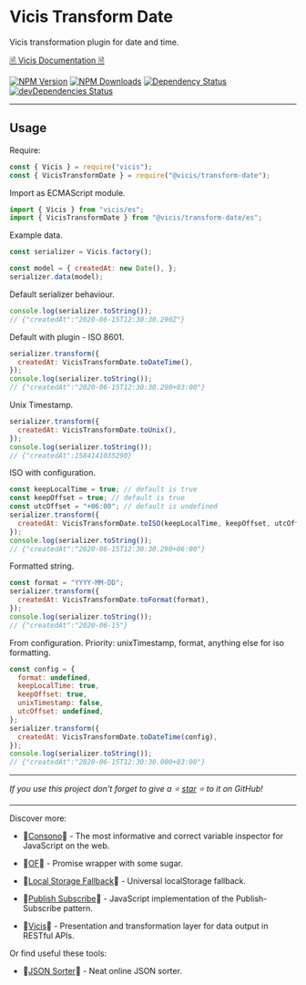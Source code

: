 # Vicis Transform Date

Vicis transformation plugin for date and time.

[🗎 Vicis Documentation 🗎](https://vicis.js.org)

[![NPM Version](https://img.shields.io/npm/v/@vicis/transform-date.svg?style=flat)]()
[![NPM Downloads](https://img.shields.io/npm/dt/@vicis/transform-date.svg?style=flat)]()
[![Dependency Status](https://david-dm.org/r37r0m0d3l/vicis-transform-date.svg)](https://david-dm.org/r37r0m0d3l/vicis-transform-date)
[![devDependencies Status](https://david-dm.org/r37r0m0d3l/vicis-transform-date/dev-status.svg)](https://david-dm.org/r37r0m0d3l/vicis-transform-date?type=dev)

---

## Usage

Require:

```javascript
const { Vicis } = require("vicis");
const { VicisTransformDate } = require("@vicis/transform-date");
```

Import as ECMAScript module.

```javascript
import { Vicis } from "vicis/es";
import { VicisTransformDate } from "@vicis/transform-date/es";
```

Example data.

```javascript
const serializer = Vicis.factory();

const model = { createdAt: new Date(), };
serializer.data(model);
```

Default serializer behaviour.

```javascript
console.log(serializer.toString());
// {"createdAt":"2020-06-15T12:30:30.290Z"}
```

Default with plugin - ISO 8601.

```javascript
serializer.transform({
  createdAt: VicisTransformDate.toDateTime(),
});
console.log(serializer.toString());
// {"createdAt":"2020-06-15T12:30:30.290+03:00"}
```

Unix Timestamp.

```javascript
serializer.transform({
  createdAt: VicisTransformDate.toUnix(),
});
console.log(serializer.toString());
// {"createdAt":1584141035290}
```

ISO with configuration.

```javascript
const keepLocalTime = true; // default is true
const keepOffset = true; // default is true
const utcOffset = "+06:00"; // default is undefined
serializer.transform({
  createdAt: VicisTransformDate.toISO(keepLocalTime, keepOffset, utcOffset),
});
console.log(serializer.toString());
// {"createdAt":"2020-06-15T12:30:30.290+06:00"}
```

Formatted string.

```javascript
const format = "YYYY-MM-DD";
serializer.transform({
  createdAt: VicisTransformDate.toFormat(format),
});
console.log(serializer.toString());
// {"createdAt":"2020-06-15"}
```

From configuration. Priority: unixTimestamp, format, anything else for iso formatting.

```javascript
const config = {
  format: undefined,
  keepLocalTime: true,
  keepOffset: true,
  unixTimestamp: false,
  utcOffset: undefined,
};
serializer.transform({
  createdAt: VicisTransformDate.toDateTime(config),
});
console.log(serializer.toString());
// {"createdAt":"2020-06-15T12:30:30.000+03:00"}
```

---

*If you use this project don't forget to give a ⭐
[star](https://github.com/r37r0m0d3l/vicis) ⭐ to it on GitHub!*

---

Discover more:

-   🔎[Consono](https://consono.js.org)🔎 -
  The most informative and correct variable inspector for JavaScript on the web.

-   🌠[OF](https://of.js.org)🌠 - Promise wrapper with some sugar.

-   🔩[Local Storage Fallback](https://github.com/r37r0m0d3l/fallback-local-storage)🔩 -
  Universal localStorage fallback.

-   🔄[Publish Subscribe](https://publish-subscribe.js.org)🔄 -
  JavaScript implementation of the Publish-Subscribe pattern.

-   🧰[Vicis](https://vicis.js.org)🧰 -
  Presentation and transformation layer for data output in RESTful APIs.

Or find useful these tools:

-   🧾[JSON Sorter](https://r37r0m0d3l.github.io/json_sort)🧾 - Neat online JSON sorter.
